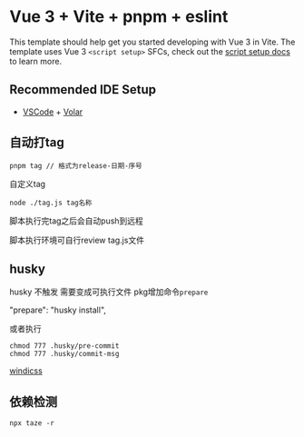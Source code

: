 # Vue 3 + Vite + pnpm + eslint

This template should help get you started developing with Vue 3 in Vite. The template uses Vue 3
`<script setup>` SFCs, check out the
[script setup docs](https://v3.vuejs.org/api/sfc-script-setup.html#sfc-script-setup) to learn more.

## Recommended IDE Setup

- [VSCode](https://code.visualstudio.com/) +
  [Volar](https://marketplace.visualstudio.com/items?itemName=johnsoncodehk.volar)

## 自动打tag
```
pnpm tag // 格式为release-日期-序号
```
自定义tag
```
node ./tag.js tag名称
```
 
 脚本执行完tag之后会自动push到远程

 脚本执行环境可自行review  tag.js文件

## husky

husky 不触发 需要变成可执行文件
pkg增加命令`prepare`

"prepare": "husky install",

或者执行

``` 
chmod 777 .husky/pre-commit
chmod 777 .husky/commit-msg
```

[windicss](https://cn.windicss.org/utilities/general/colors.html)

## 依赖检测

`npx taze -r`